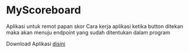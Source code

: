 # MyScoreboard
Aplikasi untuk remot papan skor
Cara kerja aplikasi ketika button ditekan maka akan menuju endpoint yang sudah ditentukan dalam program

Download Aplikasi [disini](https://yuucode.netlify.app/apk/myScoreboard.apk)
